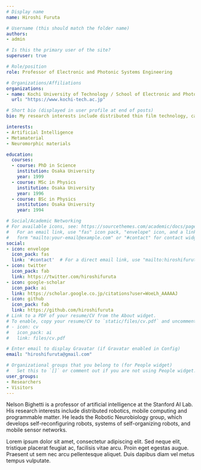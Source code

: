 ```yaml
---
# Display name
name: Hiroshi Furuta

# Username (this should match the folder name)
authors:
- admin

# Is this the primary user of the site?
superuser: true

# Role/position
role: Professor of Electronic and Photonic Systems Engineering

# Organizations/Affiliations
organizations:
- name: Kochi University of Technology / School of Electronic and Photonic Systems Engineering
  url: "https://www.kochi-tech.ac.jp"

# Short bio (displayed in user profile at end of posts)
bio: My research interests include distributed thin film technology, carbon nanomaterials and metamaterial.

interests:
- Artificial Intelligence
- Metamaterial
- Neuromorphic materials

education:
  courses:
  - course: PhD in Science
    institution: Osaka University
    year: 1999
  - course: MSc in Physics
    institution: Osaka University
    year: 1996
  - course: BSc in Physics
    institution: Osaka University
    year: 1994

# Social/Academic Networking
# For available icons, see: https://sourcethemes.com/academic/docs/page-builder/#icons
#   For an email link, use "fas" icon pack, "envelope" icon, and a link in the
#   form "mailto:your-email@example.com" or "#contact" for contact widget.
social:
- icon: envelope
  icon_pack: fas
  link: '#contact'  # For a direct email link, use "mailto:hiroshifuruta@gmail.com".
- icon: twitter
  icon_pack: fab
  link: https://twitter.com/hiroshifuruta
- icon: google-scholar
  icon_pack: ai
  link: https://scholar.google.co.jp/citations?user=WoeLh_AAAAAJ
- icon: github
  icon_pack: fab
  link: https://github.com/hiroshifuruta
# Link to a PDF of your resume/CV from the About widget.
# To enable, copy your resume/CV to `static/files/cv.pdf` and uncomment the lines below.
# - icon: cv
#   icon_pack: ai
#   link: files/cv.pdf

# Enter email to display Gravatar (if Gravatar enabled in Config)
email: "hiroshifuruta@gmail.com"

# Organizational groups that you belong to (for People widget)
#   Set this to `[]` or comment out if you are not using People widget.
user_groups:
- Researchers
- Visitors
---
```


Nelson Bighetti is a professor of artificial intelligence at the Stanford AI Lab. His research interests include distributed robotics, mobile computing and programmable matter. He leads the Robotic Neurobiology group, which develops self-reconfiguring robots, systems of self-organizing robots, and mobile sensor networks.

Lorem ipsum dolor sit amet, consectetur adipiscing elit. Sed neque elit, tristique placerat feugiat ac, facilisis vitae arcu. Proin eget egestas augue. Praesent ut sem nec arcu pellentesque aliquet. Duis dapibus diam vel metus tempus vulputate.
